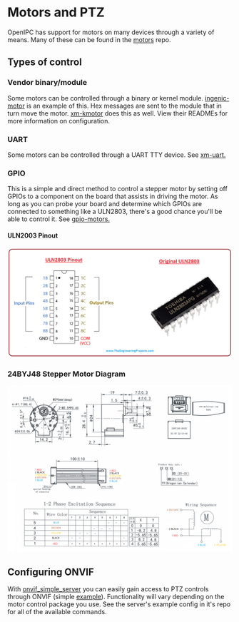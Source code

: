 # Motors and PTZ

OpenIPC has support for motors on many devices through a variety of means. Many of these can be found in the [motors](https://github.com/OpenIPC/motors) repo. 

## Types of control

### Vendor binary/module

Some motors can be controlled through a binary or kernel module. [ingenic-motor](https://github.com/OpenIPC/motors/tree/master/ingenic-motor) is an example of this. Hex messages are sent to the module that in turn move the motor. [xm-kmotor](https://github.com/OpenIPC/motors/tree/master/xm-kmotor) does this as well. View their READMEs for more information on configuration. 

### UART

Some motors can be controlled through a UART TTY device. See [xm-uart.](https://github.com/OpenIPC/motors/blob/master/xm-uart/)

### GPIO

This is a simple and direct method to control a stepper motor by setting off GPIOs to a component on the board that assists in driving the motor. As long as you can probe your board and determine which GPIOs are connected to something like a ULN2803, there's a good chance you'll be able to control it. See [gpio-motors.](https://github.com/OpenIPC/firmware/tree/master/general/package/gpio-motors)

#### ULN2003 Pinout
![wfdsad](../images/uln2803-pinout.png)

### 24BYJ48 Stepper Motor Diagram
![dsafsda](../images/24byj48-diagram.png)

## Configuring ONVIF

With [onvif_simple_server](https://github.com/roleoroleo/onvif_simple_server) you can easily gain access to PTZ controls through ONVIF (simple [example](https://github.com/OpenIPC/sandbox/tree/main/scripts/onvif)). Functionality will vary depending on the motor control package you use. See the server's example config in it's repo for all of the available commands. 
